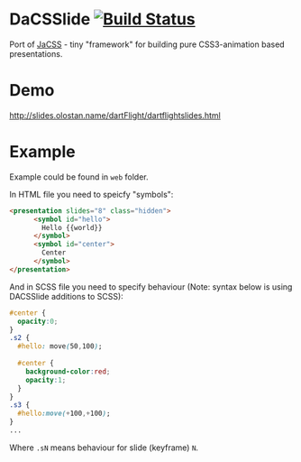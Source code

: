 DaCSSlide [![Build Status](https://drone.io/github.com/olostan/dacsslide/status.png)](https://drone.io/github.com/olostan/dacsslide/latest)
===============

Port of [JaCSS](https://github.com/olostan/jacss) - tiny "framework" for building pure CSS3-animation based presentations. 

Demo
====

http://slides.olostan.name/dartFlight/dartflightslides.html


Example
========

Example could be found in `web` folder. 

In HTML file you need to speicfy "symbols":

```html
<presentation slides="8" class="hidden">
      <symbol id="hello">
        Hello {{world}}
      </symbol>
      <symbol id="center">
        Center
      </symbol>
</presentation>
```

And in SCSS file you need to specify behaviour (Note: syntax below is using DACSSlide additions to SCSS): 
```css
#center {
  opacity:0;
}
.s2 {
  #hello: move(50,100);
   
  #center {
    background-color:red;
    opacity:1;
  }
}
.s3 {
  #hello:move(+100,+100);
}
...
```

Where `.sN` means behaviour for slide (keyframe) `N`.
